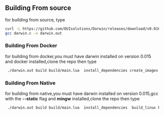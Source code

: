 
## Building From source 
for building from source,  type 
```bash
curl -L https://github.com/OUIsolutions/Darwin/releases/download/v0.016/darwin.c -o darwin.c && 
gcc darwin.c -o darwin.out
```
### Building From Docker 
for building from docker,you must have darwin installed on version 0.015 and docker installed,clone the repo  then type 
```bash
 ./darwin.out build build/main.lua  install_dependencies create_images build_linux_from_docker build_windows_from_docker
``` 

### Building From Native 
for building from native,you must have darwin installed on version 0.015,gcc with the **--static** flag and **mingw** installed,clone the repo  then type

```bash
 ./darwin.out build build/main.lua  install_dependencies  build_linux build_windows
```